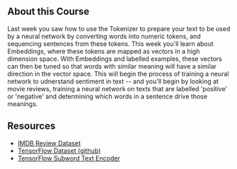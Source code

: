 ## About this Course
Last week you saw how to use the Tokenizer to prepare your text to be used by a neural network by converting words into numeric tokens, and sequencing sentences from these tokens. This week you'll learn about Embeddings, where these tokens are mapped as vectors in a high dimension space. With Embeddings and labelled examples, these vectors can then be tuned so that words with similar meaning will have a similar direction in the vector space. This will begin the process of training a neural network to udnerstand sentiment in text -- and you'll begin by looking at movie reviews, training a neural network on texts that are labelled 'positive' or 'negative' and determining which words in a sentence drive those meanings.

## Resources
* [IMDB Review Dataset](http://ai.stanford.edu/~amaas/data/sentiment/)
* [TensorFlow Dataset (github)](https://github.com/tensorflow/datasets/tree/master/docs/catalog)
* [TensorFlow Subword Text Encoder](https://www.tensorflow.org/datasets/api_docs/python/tfds/deprecated/text/SubwordTextEncoder)
